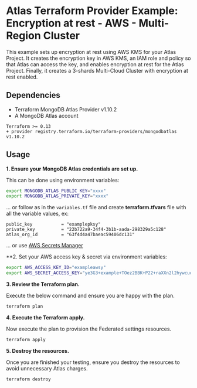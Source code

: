 # Atlas Terraform Provider Example: Encryption at rest - AWS - Multi-Region Cluster

This example sets up encryption at rest using AWS KMS for your Atlas Project. It creates the encryption key in AWS KMS, an IAM role and policy so that Atlas can access the key, and enables encryption at rest for the Atlas Project. Finally, it creates a 3-shards Multi-Cloud Cluster with encryption at rest enabled.

## Dependencies

* Terraform MongoDB Atlas Provider v1.10.2
* A MongoDB Atlas account 

```
Terraform >= 0.13
+ provider registry.terraform.io/terraform-providers/mongodbatlas v1.10.2
```



## Usage

**1\. Ensure your MongoDB Atlas credentials are set up.**

This can be done using environment variables:

```bash
export MONGODB_ATLAS_PUBLIC_KEY="xxxx"
export MONGODB_ATLAS_PRIVATE_KEY="xxxx"
```

... or follow as in the `variables.tf` file and create **terraform.tfvars** file with all the variable values, ex:
```hcl
public_key           = "examplepksy"
private_key          = "22b722a9-34f4-3b1b-aada-298329a5c128"
atlas_org_id         = "63f4d4a47baeac59406dc131"
```

... or use [AWS Secrets Manager](https://github.com/mongodb/terraform-provider-mongodbatlas/blob/master/website/docs/index.html.markdown#aws-secrets-manager)


**2\. Set your AWS access key & secret via environment variables:

```bash
export AWS_ACCESS_KEY_ID="exampleawsy"
export AWS_SECRET_ACCESS_KEY="ye3G3+example+TOez2BBK+P22+raXXn2l2hywcuq1"

```

**3\. Review the Terraform plan.**

Execute the below command and ensure you are happy with the plan.
``` bash
terraform plan
```

**4\. Execute the Terraform apply.**

Now execute the plan to provision the Federated settings resources.

``` bash
terraform apply
```

**5\. Destroy the resources.**

Once you are finished your testing, ensure you destroy the resources to avoid unnecessary Atlas charges.

``` bash
terraform destroy
```
